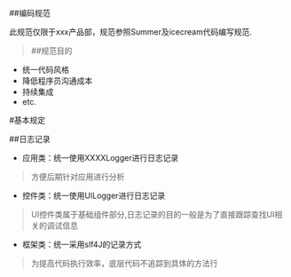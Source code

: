##编码规范

此规范仅限于xxx产品部，规范参照Summer及icecream代码编写规范.

>##规范目的
* 统一代码风格
* 降低程序员沟通成本
* 持续集成
* etc.
 
#基本规定

##日志记录
* 应用类：统一使用XXXXLogger进行日志记录
> 方便后期针对应用进行分析
* 控件类：统一使用UILogger进行日志记录
> UI控件类属于基础组件部分,日志记录的目的一般是为了直接跟踪查找UI相关的调试信息
* 框架类：统一采用slf4J的记录方式
> 为提高代码执行效率，底层代码不追踪到具体的方法行